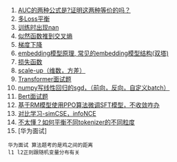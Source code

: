 1. [AUC的两种公式是?证明这两种等价的吗？]()
2. [多Loss平衡](https://github.com/Hlufies/Algorithm_Learning/blob/main/%E9%9D%A2%E7%BB%8F/%E5%A4%9ALoss%E5%B9%B3%E8%A1%A1.md)
3. [训练时出现nan](https://github.com/Hlufies/Algorithm_Learning/blob/main/Blogs/%E8%AE%AD%E7%BB%83%E6%97%B6%E5%80%99%E5%87%BA%E7%8E%B0Nan.md)
4. [似然函数推到交叉熵]()
5. [梯度下降](https://zhuanlan.zhihu.com/p/418345156)
6. [embedding模型原理, 常见的embedding模型结构(双塔)](https://github.com/Hlufies/Algorithm_Learning/blob/main/%E9%9D%A2%E7%BB%8F/embedding%E7%9A%84%E5%8E%9F%E7%90%86.md)
7. [损失函数](https://github.com/Hlufies/Algorithm_Learning/blob/main/%E9%9D%A2%E7%BB%8F/%E6%8D%9F%E5%A4%B1%E5%87%BD%E6%95%B0.md)
8. [scale-up（维数，方差）](https://github.com/Hlufies/Algorithm_Learning/blob/main/%E9%9D%A2%E7%BB%8F/Transformer_scale.md)
9. [Transformer面试题](https://github.com/Hlufies/Algorithm_Learning/blob/main/%E9%9D%A2%E7%BB%8F/Transformer%E9%9D%A2%E8%AF%95%E9%A2%98.md)
10. [numpy写线性回归的sgd，（前向，反向，自定义batch）](https://github.com/Hlufies/Algorithm_Learning/blob/main/%E9%9D%A2%E7%BB%8F/numpy%E5%86%99%E7%BA%BF%E6%80%A7%E5%9B%9E%E5%BD%92%E7%9A%84sgd(%E5%89%8D%E5%90%91%EF%BC%8C%E5%8F%8D%E5%90%91%EF%BC%8C%E8%87%AA%E5%AE%9A%E4%B9%89batch).md)
11. [Bert面试题](https://github.com/Hlufies/Algorithm_Learning/blob/main/%E9%9D%A2%E7%BB%8F/Bert%E9%9D%A2%E8%AF%95%E9%A2%98.md)
12. [基于RM模型使用PPO算法微调SFT模型，不收敛咋办](https://github.com/Hlufies/Algorithm_Learning/blob/main/%E9%9D%A2%E7%BB%8F/%E5%9F%BA%E4%BA%8ERM%E6%A8%A1%E5%9E%8B%E4%BD%BF%E7%94%A8PPO%E7%AE%97%E6%B3%95%E5%BE%AE%E8%B0%83SFT%E6%A8%A1%E5%9E%8B%EF%BC%8C%E4%B8%8D%E6%94%B6%E6%95%9B%E5%92%8B%E5%8A%9E.md)
13. [对比学习-simCSE，infoNCE]()
14. [不太懂？如何平衡不同tokenizer的不同粒度]()
15. [华为面试]
```
华为面试 算法题考的是鸡之间的距离
l1 l2正则跟随机变量分布有关
```
